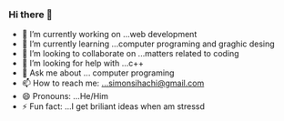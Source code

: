 ### Hi there 👋
- 🔭 I’m currently working on ...web development
- 🌱 I’m currently learning ...computer programing and graghic desing
- 👯 I’m looking to collaborate on ...matters related to coding
- 🤔 I’m looking for help with ...c++
- 💬 Ask me about ... computer programing
- 📫 How to reach me: ...simonsihachi@gmail.com
- 😄 Pronouns: ...He/Him
- ⚡ Fun fact: ...I get briliant ideas when am stressd
  
